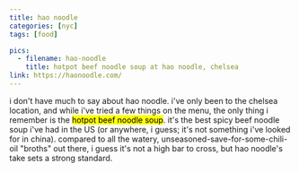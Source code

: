 ```yaml
---
title: hao noodle
categories: [nyc]
tags: [food]

pics:
  - filename: hao-noodle
    title: hotpot beef noodle soup at hao noodle, chelsea
link: https://haonoodle.com/
---
```


i don't have much to say about hao noodle.  i've only been to the chelsea
location, and while i've tried a few things on the menu, the only thing i
remember is the <mark>hotpot beef noodle soup</mark>.  it's the best spicy beef
noodle soup i've had in the US (or anywhere, i guess; it's not something i've
looked for in china).  compared to all the watery,
unseasoned-save-for-some-chili-oil "broths" out there, i guess it's not a high
bar to cross, but hao noodle's take sets a strong standard.
